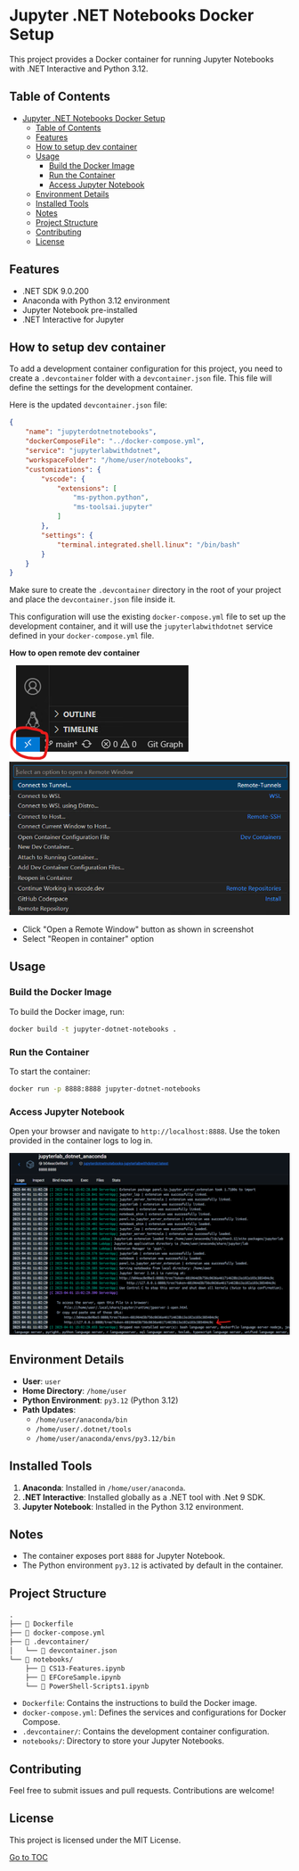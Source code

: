 # Jupyter .NET Notebooks Docker Setup

This project provides a Docker container for running Jupyter Notebooks with .NET Interactive and Python 3.12.

## Table of Contents

- [Jupyter .NET Notebooks Docker Setup](#jupyter-net-notebooks-docker-setup)
  - [Table of Contents](#table-of-contents)
  - [Features](#features)
  - [How to setup dev container](#how-to-setup-dev-container)
  - [Usage](#usage)
    - [Build the Docker Image](#build-the-docker-image)
    - [Run the Container](#run-the-container)
    - [Access Jupyter Notebook](#access-jupyter-notebook)
  - [Environment Details](#environment-details)
  - [Installed Tools](#installed-tools)
  - [Notes](#notes)
  - [Project Structure](#project-structure)
  - [Contributing](#contributing)
  - [License](#license)

## Features

- .NET SDK 9.0.200
- Anaconda with Python 3.12 environment
- Jupyter Notebook pre-installed
- .NET Interactive for Jupyter

## How to setup dev container

To add a development container configuration for this project, you need to create a `.devcontainer` folder with a `devcontainer.json` file. This file will define the settings for the development container.

Here is the updated `devcontainer.json` file:

```json
{
    "name": "jupyterdotnetnotebooks",
    "dockerComposeFile": "../docker-compose.yml",
    "service": "jupyterlabwithdotnet",
    "workspaceFolder": "/home/user/notebooks",
    "customizations": {
        "vscode": {
            "extensions": [
                "ms-python.python",
                "ms-toolsai.jupyter"
            ]
        },
        "settings": {
            "terminal.integrated.shell.linux": "/bin/bash"
        }
    }
}
```

Make sure to create the `.devcontainer` directory in the root of your project and place the `devcontainer.json` file inside it.

This configuration will use the existing `docker-compose.yml` file to set up the development container, and it will use the `jupyterlabwithdotnet` service defined in your `docker-compose.yml` file.

**How to open remote dev container**

![Remote Window](/Images/RemoteWindowButton.png)
![Reopen in Container Command option](/Images/RemoteContainerCommandOptions.png)
- Click "Open a Remote Window" button as shown in screenshot
- Select "Reopen in container" option

## Usage

### Build the Docker Image
To build the Docker image, run:
```bash
docker build -t jupyter-dotnet-notebooks .
```

### Run the Container
To start the container:
```bash
docker run -p 8888:8888 jupyter-dotnet-notebooks
```

### Access Jupyter Notebook
Open your browser and navigate to `http://localhost:8888`. Use the token provided in the container logs to log in.

![Container Logs](/Images/ContainerLogs.png)

## Environment Details
- **User**: `user`
- **Home Directory**: `/home/user`
- **Python Environment**: `py3.12` (Python 3.12)
- **Path Updates**:
  - `/home/user/anaconda/bin`
  - `/home/user/.dotnet/tools`
  - `/home/user/anaconda/envs/py3.12/bin`

## Installed Tools
1. **Anaconda**: Installed in `/home/user/anaconda`.
2. **.NET Interactive**: Installed globally as a .NET tool with .Net 9 SDK.
3. **Jupyter Notebook**: Installed in the Python 3.12 environment.

## Notes
- The container exposes port `8888` for Jupyter Notebook.
- The Python environment `py3.12` is activated by default in the container.

## Project Structure

```
.
├── 📄 Dockerfile
├── 📄 docker-compose.yml
├── 📂 .devcontainer/
│   └── 📄 devcontainer.json
└── 📂 notebooks/
    ├── 📓 CS13-Features.ipynb
    ├── 📓 EFCoreSample.ipynb
    └── 📓 PowerShell-Scripts1.ipynb
```

- `Dockerfile`: Contains the instructions to build the Docker image.
- `docker-compose.yml`: Defines the services and configurations for Docker Compose.
- `.devcontainer/`: Contains the development container configuration.
- `notebooks/`: Directory to store your Jupyter Notebooks.

## Contributing

Feel free to submit issues and pull requests. Contributions are welcome!

## License

This project is licensed under the MIT License.


[Go to TOC](#table-of-contents)